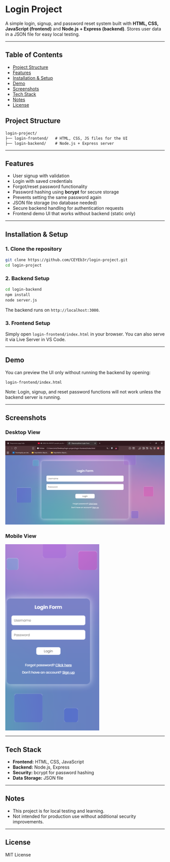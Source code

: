 # Login Project

A simple login, signup, and password reset system built with **HTML, CSS, JavaScript (frontend)** and **Node.js + Express (backend)**. Stores user data in a JSON file for easy local testing.

---

## Table of Contents

* [Project Structure](#project-structure)
* [Features](#features)
* [Installation & Setup](#installation--setup)
* [Demo](#demo)
* [Screenshots](#screenshots)
* [Tech Stack](#tech-stack)
* [Notes](#notes)
* [License](#license)

## Project Structure

```
login-project/
├── login-frontend/   # HTML, CSS, JS files for the UI
├── login-backend/    # Node.js + Express server
```

---

## Features

* User signup with validation
* Login with saved credentials
* Forgot/reset password functionality
* Password hashing using **bcrypt** for secure storage
* Prevents setting the same password again
* JSON file storage (no database needed)
* Secure backend handling for authentication requests
* Frontend demo UI that works without backend (static only)

---

## Installation & Setup

### 1. Clone the repository

```bash
git clone https://github.com/CEYEb3r/login-project.git
cd login-project
```

### 2. Backend Setup

```bash
cd login-backend
npm install
node server.js
```

The backend runs on `http://localhost:3000`.

### 3. Frontend Setup

Simply open `login-frontend/index.html` in your browser. You can also serve it via Live Server in VS Code.

---

## Demo

You can preview the UI only without running the backend by opening:

```
login-frontend/index.html
```

Note: Login, signup, and reset password functions will not work unless the backend server is running.

---

## Screenshots

### Desktop View

![Desktop UI](login-frontend/screenshots/desktop-screenshot.png)

### Mobile View

![Mobile UI](login-frontend/screenshots/mobile-screenshot.png)

---

## Tech Stack

* **Frontend:** HTML, CSS, JavaScript
* **Backend:** Node.js, Express
* **Security:** bcrypt for password hashing
* **Data Storage:** JSON file

---

## Notes

* This project is for local testing and learning.
* Not intended for production use without additional security improvements.

---

## License

MIT License
